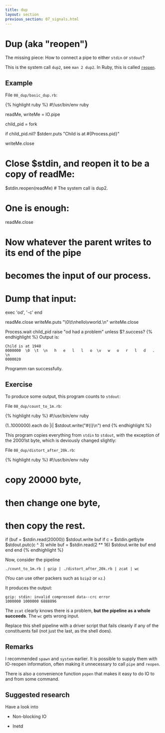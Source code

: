```yaml
---
title: dup
layout: section
previous_section: 07_signals.html
---
```

# Dup (aka "reopen")

The missing piece: How to connect a pipe to either `stdin` or `stdout`?

This is the system call `dup2`, see `man 2 dup2`.  In Ruby, this is called [`reopen`](http://ruby-doc.org/core-2.2.3/IO.html#method-i-reopen).

## Example

File `08_dup/basic_dup.rb`:

{% highlight ruby %}
#!/usr/bin/env ruby

readMe, writeMe = IO.pipe

child_pid = fork

if child_pid.nil?
  $stderr.puts "Child is at #{Process.pid}"

  writeMe.close

  # Close $stdin, and reopen it to be a copy of readMe:
  $stdin.reopen(readMe) # The system call is dup2.

  # One is enough:
  readMe.close

  # Now whatever the parent writes to its end of the pipe
  # becomes the input of our process.

  # Dump that input:
  exec 'od', '-c'
end

readMe.close
writeMe.puts "\0\t\nhello\vworld.\n"
writeMe.close

Process.wait child_pid
raise "od had a problem" unless $?.success?
{% endhighlight %}
Output is:

```
Child is at 1948
0000000  \0  \t  \n   h   e   l   l   o  \v   w   o   r   l   d   .  \n
0000020

```

Programm ran successfully.


## Exercise

To produce some output, this program counts to `stdout`:

File `08_dup/count_to_1m.rb`:

{% highlight ruby %}
#!/usr/bin/env ruby

(1..1000000).each do |i|
  $stdout.write("#{i}\n")
end
{% endhighlight %}

This program copies everything from `stdin` to `stdout`, with the
exception of the 20001st byte, which is deviously changed
slightly:

File `08_dup/distort_after_20k.rb`:

{% highlight ruby %}
#!/usr/bin/env ruby

# copy 20000 byte,
# then change one byte,
# then copy the rest.

if (buf = $stdin.read(20000))
  $stdout.write buf
  if c = $stdin.getbyte
    $stdout.putc(c ^ 3)
    while buf = $stdin.read(2 ** 16)
      $stdout.write buf
    end
  end
end
{% endhighlight %}

Now, consider the pipeline

    ./count_to_1m.rb | gzip | ./distort_after_20k.rb | zcat | wc

(You can use other packers such as `bzip2` or `xz`.)

It produces the output:

```
gzip: stdin: invalid compressed data--crc error
1000000 1000000 6888896
```

The `zcat` clearly knows there is a problem, **but the pipeline
as a whole succeeds**.  The `wc` gets wrong input.

Replace this shell pipeline with a driver script that fails
cleanly if any of the constituents fail (not just the last, as
the shell does).

## Remarks

I recommended `spawn` and `system` earlier.  It is possible to
supply them with IO-reopen information, often making it
unnecessary to call `pipe` and `reopen`.

There is also a convenience function `popen` that makes it easy
to do IO to and from some command.

## Suggested research

Have a look into

* Non-blocking IO

* Inetd

